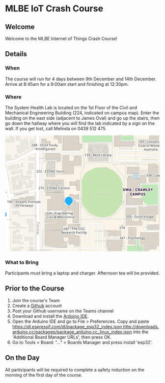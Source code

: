 # MLBE IoT Crash Course

## Welcome
Welcome to the MLBE Internet of Things Crash Course!

## Details
### When
The course will run for 4 days between 9th December and 14th December. Arrive at 8:45am for a 9:00am start and finishing at 12:30pm. 

### Where
The System Health Lab is located on the 1st Floor  of the Civil and Mechanical Engineering Building (224, indicated on campus map). Enter the building on the east side (adjacent to James Oval) and go up the stairs, then go down the hallway where you will find the lab indicated by a sign on the wall. If you get lost, call Melinda on 0439 512 475.

![UWA Campus Map](map.png)

### What to Bring
Participants must bring a laptop and charger. Afternoon tea will be provided.

## Prior to the Course
1. Join the course's Team
2. Create a [Github](https://github.com/) account
3. Post your Github username on the Teams channel
4. Download and install the [Arduino IDE](https://www.arduino.cc/en/software).
5. Open the Arduino IDE and go to File > Preferences. Copy and paste https://dl.espressif.com/dl/package_esp32_index.json,http://downloads.arduino.cc/packages/package_arduino.cc_linux_index.json into the 'Additional Board Manager URLs', then press OK.
6. Go to Tools > Board: "..." > Boards Manager and press install 'esp32'.

## On the Day
All participants will be required to complete a safety induction on the morning of the first day of the course.
